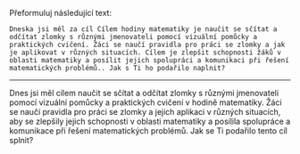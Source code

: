 Přeformuluj následující text:

```
Dneska jsi měl za cíl Cílem hodiny matematiky je naučit se sčítat a odčítat zlomky s různými jmenovateli pomocí vizuální pomůcky a praktických cvičení. Žáci se naučí pravidla pro práci se zlomky a jak je aplikovat v různých situacích. Cílem je zlepšit schopnosti žáků v oblasti matematiky a posílit jejich spolupráci a komunikaci při řešení matematických problémů.. Jak s Ti ho podařilo naplnit?
```

---

<!-- chatcmpl-75iZSXvJyJb3MP8VV6I1GufggXLFU -->

Dnes jsi měl cílem naučit se sčítat a odčítat zlomky s různými jmenovateli pomocí vizuální pomůcky a praktických cvičení v hodině matematiky. Žáci se naučí pravidla pro práci se zlomky a jejich aplikaci v různých situacích, aby se zlepšily jejich schopnosti v oblasti matematiky a posílila spolupráce a komunikace při řešení matematických problémů. Jak se Ti podařilo tento cíl splnit?
